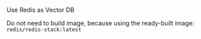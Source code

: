 Use Redis as Vector DB

Do not need to build image, because using the ready-built image:
`redis/redis-stack:latest`